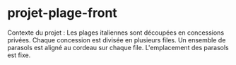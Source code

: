 # projet-plage-front
Contexte du projet : Les plages italiennes sont découpées en concessions privées. Chaque concession est divisée en plusieurs files. Un ensemble de parasols est aligné au cordeau sur chaque file. L'emplacement des parasols est fixe.

